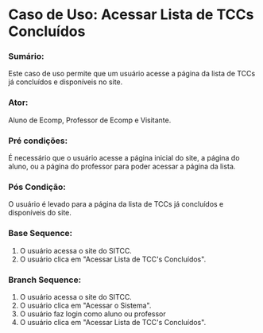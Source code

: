 # Caso de Uso: Acessar Lista de TCCs Concluídos

### Sumário: 
Este caso de uso permite que um usuário acesse a página da lista de TCCs já concluídos e disponíveis no site.

### Ator:
Aluno de Ecomp, Professor de Ecomp e Visitante.

### Pré condições: 
É necessário que o usuário acesse a página inicial do site, a página do aluno, ou a página do professor para poder acessar a página da lista.

### Pós Condição:
O usuário é levado para a página da lista de TCCs já concluídos e disponíveis do site.

### Base Sequence:
1) O usuário acessa o site do SITCC.
2) O usuário clica em "Acessar Lista de TCC's Concluídos".

### Branch Sequence:
1) O usuário acessa o site do SITCC.
2) O usuário clica em "Acessar o Sistema".
3) O usuário faz login como aluno ou professor
4) O usuário clica em "Acessar Lista de TCC's Concluídos".
